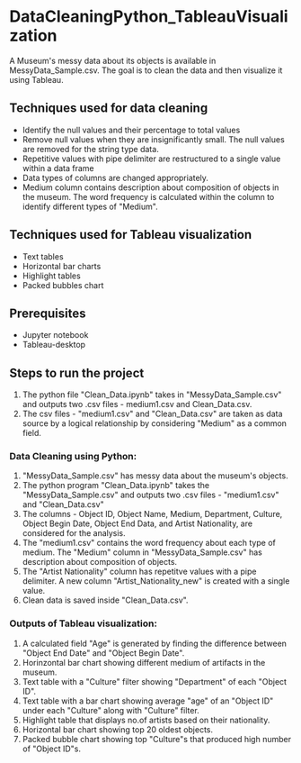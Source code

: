 # DataCleaningPython_TableauVisualization
A Museum's messy data about its objects is available in MessyData_Sample.csv. The goal is to clean the data and then visualize it using Tableau.

## Techniques used for data cleaning
* Identify the null values and their percentage to total values
* Remove null values when they are insignificantly small. The null values are removed for the string type data.
* Repetitive values with pipe delimiter are restructured to a single value within a data frame
* Data types of columns are changed appropriately.
* Medium column contains description about composition of objects in the museum. The word frequency is calculated within the column to identify different types of "Medium".
## Techniques used for Tableau visualization
* Text tables
* Horizontal bar charts
* Highlight tables
* Packed bubbles chart
## Prerequisites
* Jupyter notebook
* Tableau-desktop
## Steps to run the project
1. The python file "Clean_Data.ipynb" takes in "MessyData_Sample.csv" and outputs two .csv files - medium1.csv and Clean_Data.csv.
2. The csv files - "medium1.csv" and "Clean_Data.csv" are taken as data source by a logical relationship by considering "Medium" as a common field.

### Data Cleaning using Python:
1. "MessyData_Sample.csv" has messy data about the museum's objects.
2. The python program "Clean_Data.ipynb" takes the "MessyData_Sample.csv" and outputs two .csv files - "medium1.csv" and "Clean_Data.csv"
2. The columns - Object ID, Object Name, Medium, Department, Culture, Object Begin Date, Object End Data, and Artist Nationality, are considered for the analysis.
3. The "medium1.csv" contains the word frequency about each type of medium. The "Medium" column in "MessyData_Sample.csv" has description about composition of objects.
4. The "Artist Nationality" column has repetitve values with a pipe delimiter. A new column "Artist_Nationality_new" is created with a single value.
5. Clean data is saved inside "Clean_Data.csv".

### Outputs of Tableau visualization:
1. A calculated field "Age" is generated by finding the difference between "Object End Date" and "Object Begin Date".
2. Horinzontal bar chart showing different medium of artifacts in the museum.
3. Text table with a "Culture" filter showing "Department" of each "Object ID".
4. Text table with a bar chart showing average "age" of an "Object ID" under each "Culture" along with "Culture" filter.
5. Highlight table that displays no.of artists based on their nationality.
6. Horizontal bar chart showing top 20 oldest objects.
7. Packed bubble chart showing top "Culture"s that produced high number of "Object ID"s.

